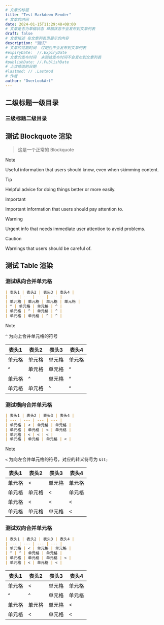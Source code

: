 ```yaml
---
# 文章的标题
title: "Test Markdown Render"
# 文章的时间
date: 2024-01-15T11:29:48+08:00
# 文章是否为草稿状态 草稿状态不会发布到文章列表
draft: false
# 文章描述 在文章列表页展示的内容
description: "测试"
# 文章的过期时间  过期后不会发布到文章列表
#expiryDate:  //.ExpiryDate
# 文章的发布时间  未到达发布时间不会发布到文章列表
#publishDate: //.PublishDate
# 上次修改的日期
#lastmod: // .Lastmod
# 作者
author: "OverLookArt"
---
```


## 二级标题一级目录  

### 三级标题二级目录  

## 测试 Blockquote 渲染

> 这是一个正常的 Blockquote

> [!NOTE]
> Useful information that users should know, even when skimming content.

> [!TIP]
> Helpful advice for doing things better or more easily.

> [!IMPORTANT]
> Important information that users should pay attention to.

> [!WARNING]
> Urgent info that needs immediate user attention to avoid problems.

> [!CAUTION]
> Warnings that users should be careful of.

## 测试 Table 渲染  

### 测试纵向合并单元格  

``` md
| 表头1 | 表头2 | 表头3 | 表头4 |
| --- | --- | --- | --- |
| 单元格 | 单元格 | 单元格 | 单元格 |
| ^ | 单元格 | 单元格 | ^ |
| 单元格 | ^ | 单元格 | ^ |
| 单元格 | 单元格 | ^ | ^ |
```

> [!NOTE]
> `^` 为向上合并单元格的符号

| 表头1 | 表头2 | 表头3 | 表头4 |
| --- | --- | --- | --- |
| 单元格 | 单元格 | 单元格 | 单元格 |
| ^ | 单元格 | 单元格 | ^ |
| 单元格 | ^ | 单元格 | ^ |
| 单元格 | 单元格 | ^ | ^ |

### 测试横向合并单元格  

``` md
| 表头1 | 表头2 | 表头3 | 表头4 |
| --- | --- | --- | --- |
| 单元格 | < | 单元格 | 单元格 |
| 单元格 | 单元格 | < | 单元格 |
| 单元格 | < | < | < |
| 单元格 | 单元格 | 单元格 | < |
```

> [!NOTE]
> `<` 为向左合并单元格的符号，对应的转义符号为 `&lt;`

| 表头1 | 表头2 | 表头3 | 表头4 |
| --- | --- | --- | --- |
| 单元格 | < | 单元格 | 单元格 |
| 单元格 | 单元格 | < | 单元格 |
| 单元格 | < | < | < |
| 单元格 | 单元格 | 单元格 | < |

### 测试双向合并单元格  

``` md
| 表头1 | 表头2 | 表头3 | 表头4 |
| --- | --- | --- | --- |
| 单元格 | < | 单元格 | 单元格 |
| ^ | ^ | 单元格 | 单元格 |
| 单元格 | 单元格 | 单元格 | < |
| 单元格 | < | 单元格 | < |
```

| 表头1 | 表头2 | 表头3 | 表头4 |
| --- | --- | --- | --- |
| 单元格 | < | 单元格 | 单元格 |
| ^ | ^ | 单元格 | 单元格 |
| 单元格 | 单元格 | 单元格 | < |
| 单元格 | < | 单元格 | < |
